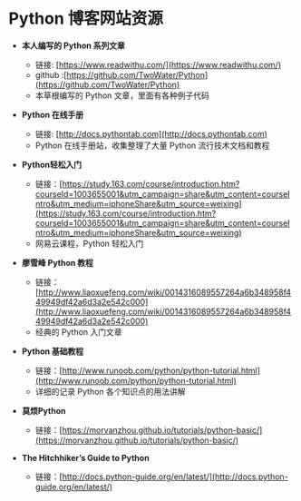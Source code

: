 # Python 博客网站资源


* **本人编写的 Python 系列文章**
   - 链接: [https://www.readwithu.com/](https://www.readwithu.com/)
   - github :[https://github.com/TwoWater/Python](https://github.com/TwoWater/Python)
   - 本草根编写的 Python 文章，里面有各种例子代码

* **Python 在线手册**
   - 链接: [http://docs.pythontab.com](http://docs.pythontab.com)
   - Python 在线手册站，收集整理了大量 Python 流行技术文档和教程

* **Python轻松入门**
   - 链接：[https://study.163.com/course/introduction.htm?courseId=1003655001&utm_campaign=share&utm_content=courseIntro&utm_medium=iphoneShare&utm_source=weixing](https://study.163.com/course/introduction.htm?courseId=1003655001&utm_campaign=share&utm_content=courseIntro&utm_medium=iphoneShare&utm_source=weixing)
   - 网易云课程，Python 轻松入门

* **廖雪峰 Python 教程**
   - 链接：[http://www.liaoxuefeng.com/wiki/0014316089557264a6b348958f449949df42a6d3a2e542c000](http://www.liaoxuefeng.com/wiki/0014316089557264a6b348958f449949df42a6d3a2e542c000)
   - 经典的 Python 入门文章

* **Python 基础教程**
   - 链接：[http://www.runoob.com/python/python-tutorial.html](http://www.runoob.com/python/python-tutorial.html)
   - 详细的记录 Python 各个知识点的用法讲解

* **莫烦Python**
   - 链接：[https://morvanzhou.github.io/tutorials/python-basic/](https://morvanzhou.github.io/tutorials/python-basic/)

* **The Hitchhiker’s Guide to Python**
   - 链接：[http://docs.python-guide.org/en/latest/](http://docs.python-guide.org/en/latest/)
